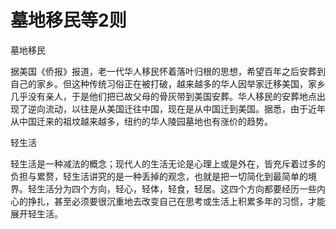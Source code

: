 # 墓地移民等2则

墓地移民 

据美国《侨报》报道，老一代华人移民怀着落叶归根的思想，希望百年之后安葬到自己的家乡。但这种传统习俗正在被打破，越来越多的华人因举家迁移美国，家乡几乎没有亲人，于是他们把已故父母的骨灰带到美国安葬。华人移民的安葬地点出现了逆向流动，以往是从美国迁往中国，现在是从中国迁到美国。据悉，由于近年从中国迁来的祖坟越来越多，纽约的华人陵园墓地也有涨价的趋势。 

轻生活 

轻生活是一种减法的概念；现代人的生活无论是心理上或是外在，皆充斥着过多的负担与累赘，轻生活讲究的是一种丢掉的观念，也就是把一切简化到最简单的境界。轻生活分为四个方向，轻心，轻体，轻食，轻居。这四个方向都要经历一些内心的挣扎，甚至必须要很沉重地去改变自己在思考或生活上积累多年的习惯，才能展开轻生活。